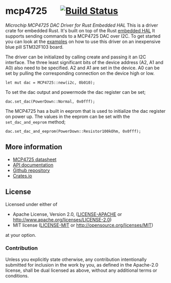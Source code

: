 # mcp4725 &emsp; [![Build Status](https://travis-ci.com/mendelt/mcp4725.svg?branch=master)](https://travis-ci.org/mendelt/mcp4725)

*Microchip MCP4725 DAC Driver for Rust Embedded HAL*
This is a driver crate for embedded Rust. It's built on top of the Rust
[embedded HAL](https://github.com/rust-embedded/embedded-hal)
It supports sending commands to a MCP4725 DAC over I2C.
To get started you can look at the
[examples](https://github.com/mendelt/mcp4725/tree/master/bluepill-examples/examples)
on how to use this driver on an inexpensive blue pill STM32F103 board.

The driver can be initialized by calling create and passing it an I2C interface. The three least
significant bits of the device address (A2, A1 and A0) also need to be specified. A2 and A1 are
set in the device. A0 can be set by pulling the corresponding connection on the device high or
low.
```rust, ignore
let mut dac = MCP4725::new(i2c, 0b010);
```

To set the dac output and powermode the dac register can be set;
```rust, ignore
dac.set_dac(PowerDown::Normal, 0x0fff);
```

The MCP4725 has a built in eeprom that is used to initialize the dac register on power up.
The values in the eeprom can be set with the `set_dac_and_eeprom` method;
```rust, ignore
dac.set_dac_and_eeprom(PowerDown::Resistor100kOhm, 0x0fff);
```

## More information
- [MCP4725 datasheet](http://ww1.microchip.com/downloads/en/DeviceDoc/22039d.pdf)
- [API documentation](https://docs.rs/mcp4725/)
- [Github repository](https://github.com/mendelt/mcp4725)
- [Crates.io](https://crates.io/crates/mcp4725)

## License

Licensed under either of

 * Apache License, Version 2.0, ([LICENSE-APACHE](LICENSE-APACHE) or http://www.apache.org/licenses/LICENSE-2.0)
 * MIT license ([LICENSE-MIT](LICENSE-MIT) or http://opensource.org/licenses/MIT)

at your option.

### Contribution

Unless you explicitly state otherwise, any contribution intentionally submitted
for inclusion in the work by you, as defined in the Apache-2.0 license, shall be dual licensed as above, without any
additional terms or conditions.
